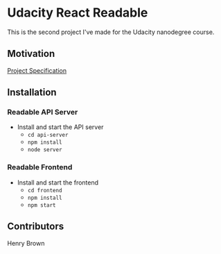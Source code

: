 # Udacity React Readable
This is the second project I've made for the Udacity nanodegree course.
## Motivation
[Project Specification](https://review.udacity.com/#!/rubrics/1017/view)
## Installation
### Readable API Server
* Install and start the API server
	- `cd api-server`
	- `npm install`
	- `node server`

### Readable Frontend
* Install and start the frontend
	- `cd frontend`
	- `npm install`
	- `npm start`
## Contributors
Henry Brown

